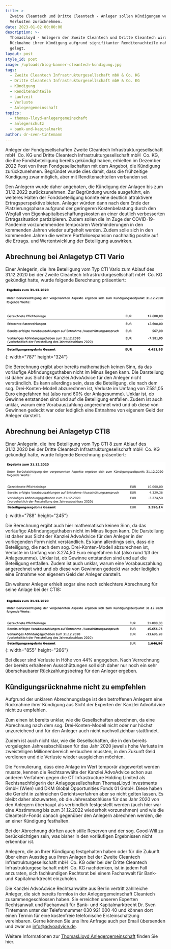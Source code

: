 ```yaml
---
title: >-
  Zweite Cleantech und Dritte Cleantech - Anleger sollen Kündigungen wegen
  Verlusten zurücknehmen.
date: 2023-01-02 00:00:00
description: >-
  ThomasLloyd - Anlegern der Zweite Cleantech und Dritte Cleantech wird
  Rücknahme ihrer Kündigung aufgrund signifikanter Renditenachteile nahe
  gelegt. 
layout: post
style_id: post
image: /uploads/blog-banner-cleantech-kündigung.jpg
tags:
  - Zweite Cleantech Infrastrukturgesellschaft mbH & Co. KG
  - Dritte Cleantech Infrastrukturgesellschaft mbH & Co. KG
  - Kündigung
  - Renditenachteile
  - Laufzeit
  - Verluste
  - Anlegergemeinschaft
topics:
  - thomas-lloyd-anlegergemeinschaft
  - anlegerschutz
  - bank-und-kapitalmarkt
author: dr-sven-tintemann
---
```

Anleger der Fondgesellschaften Zweite Cleantech Infrastrukturgesellschaft mbH&nbsp; Co. KG und Dritte Cleantech Infrastrukturgesellschaft mbH&nbsp; Co. KG, die ihre Fondsbeteiligung bereits gekündigt haben, erhielten im Dezember 2022 Post von ihren Fondgesellschaften mit dem Angebot, die Kündigung zurückzunehmen. Begründet wurde dies damit, dass die frühzeitige Kündigung zwar möglich, aber mit Renditenachteilen verbunden sei.&nbsp;

Den Anlegern wurde daher angeboten, die Kündigung der Anlagen bis zum 31.12.2022 zurückzunehmen. Zur Begründung wurde ausgeführt, ein weiteres Halten der Fondsbeteiligung könnte eine deutlich attraktivere Ertragsperspektive bieten. Anleger würden dann nach dem Ende der Platzierungsphase aufgrund der geringeren Kostenbelastung durch den Wegfall von Eigenkapitalbeschaffungskosten an einer deutlich verbesserten Ertragssituation partizipieren. Zudem sollen die im Zuge der COVID-19-Pandemie vorzunehmenden temporären Wertminderungen in den kommenden Jahren wieder aufgeholt werden. Zudem solle sich in den kommenden Jahren die weitere Portfolioexpansion nachhaltig positiv auf die Ertrags. und Wertentwicklung der Beteiligung auswirken.&nbsp;

## Abrechnung bei Anlagetyp CTI Vario

Einer Anlegerin, die ihre Beteiligung vom Typ CTI Vario zum Ablauf des 31.12.2020 bei der Zweite Cleantech Infrastrukturgesellschaft mbH&nbsp; Co. KG gekündigt hatte, wurde folgende Berechnung präsentiert:&nbsp;

![](/uploads/abrechnung-ctiv.PNG){: width="787" height="324"}

Die Berechnung ergibt aber bereits mathematisch keinen Sinn, da das vorläufige Abfindungsguthaben nicht im Minus liegen kann. Die Darstellung ist daher aus Sicht der Kanzlei AdvoAdvice für den Anleger nicht verständlich. Es kann allerdings sein, dass die Beteiligung, die nach dem sog. Drei-Konten-Modell abzurechnen ist, Verluste im Umfang von 7.581,05 Euro eingefahren hat (also rund 60% der Anlagesumme). Unklar ist, ob Gewinne entstanden sind und auf die Beteiligung entfallen. Zudem ist auch unklar, warum eine Vorabauszahlung angerechnet wird und ob diese von Gewinnen gedeckt war oder lediglich eine Entnahme von eigenem Geld der Anleger darstellt.&nbsp;&nbsp;

## Abrechnung bei Anlagetyp CTI8

Einer Anlegerin, die ihre Beteiligung vom Typ CTI 8 zum Ablauf des 31.12.2020 bei der Dritte Cleantech Infrastrukturgesellschaft mbH&nbsp; Co. KG gekündigt hatte, wurde folgende Berechnung präsentiert:&nbsp;

![](/uploads/abrechnung-cti8.PNG){: width="788" height="245"}

Die Berechnung ergibt auch hier mathematisch keinen Sinn, da das vorläufige Abfindungsguthaben nicht im Minus liegen kann. Die Darstellung ist daher aus Sicht der Kanzlei AdvoAdvice für den Anleger in der vorliegenden Form nicht verständlich. Es kann allerdings sein, dass die Beteiligung, die nach dem sog. Drei-Konten-Modell abzurechnen ist, Verluste im Umfang von 3.274,50 Euro eingefahren hat (also rund 1/3 der Anlagesumme). Unklar ist, ob Gewinne entstanden sind und auf die Beteiligung entfallen. Zudem ist auch unklar, warum eine Vorabauszahlung angerechnet wird und ob diese von Gewinnen gedeckt war oder lediglich eine Entnahme von eigenem Geld der Anleger darstellt. &nbsp;

Ein weiterer Anleger erhielt sogar eine noch schlechtere Abrechnung für seine Anlage bei der CTI8:

![](/uploads/abrechnung-cti8a.PNG){: width="855" height="266"}

Bei dieser sind Verluste in Höhe von 44% angegeben. Nach Verrechnung der bereits erhaltenen Ausschüttungen soll sich daher nur noch ein sehr überschaubarer Rückzahlungsbetrag für den Anleger ergeben.&nbsp;

## Kündigungsrücknahme nicht zu empfehlen

Aufgrund der unklaren Abrechnungslage ist den betroffenen Anlegern eine Rücknahme ihrer Kündigung aus Sicht der Experten der Kanzlei AdvoAdvice nicht zu empfehlen.&nbsp;

Zum einen ist bereits unklar, wie die Gesellschaften abrechnen, da eine Abrechnung nach dem sog. Drei-Konten-Modell nicht oder nur höchst unzureichend und für den Anleger auch nicht nachvollziehbar stattfindet.&nbsp;

Zudem ist auch nicht klar, wie die Gesellschaften, die in den bereits vorgelegten Jahresabschlüssen für das Jahr 2020 jeweils hohe Verluste im zweistelligen Millionenbereich verbuchen mussten, in den Zukunft Geld verdienen und die Verluste wieder ausgleichen möchten.&nbsp;

Die Formulierung, dass eine Anlage im Wert temporär abgewertet werden musste, kennen die Rechtsanwälte der Kanzlei AdvoAdvice schon aus anderen Verfahren gegen die CT Infrastructure Holding Limited als Rechtsnachfolgerin der Anlagegesellschaften ThomasLloyd Investments GmbH (Wien) und DKM Global Opportunities Fonds 01 GmbH. Diese haben die Gericht in zahlreichen Gerichtsverfahren aber so nicht gelten lassen. Es bleibt daher abzuwarten, ob die Jahresabschlüsse für das Jahr 2020 von den Anlegern überhaupt als verbindlich festgestellt werden (auch hier war eine Abstimmung bis zum 31.12.2022 wiederholt vorzunehmen) und wie die Cleantech-Fonds danach gegenüber den Anlegern abrechnen werden, die an einer Kündigung festhalten.&nbsp;

Bei der Abrechnung dürften auch stille Reserven und der sog. Good-Will zu berücksichtigen sein, was bisher in den vorläufigen Ergebnissen nicht erkennbar ist.&nbsp;

Anlegern, die an Ihrer Kündigung festgehalten haben oder für die Zukunft über einen Ausstieg aus ihren Anlagen bei der Zweite Cleantech Infrastrukturgesellschaft mbH&nbsp; Co. KG oder bei der Dritte Cleantech Infrastrukturgesellschaft mbH&nbsp; Co. KG nachdenken, ist in jedem Fall anzuraten, sich fachkundigen Rechtsrat bei einem Fachanwalt für Bank- und Kapitalmarktrecht einzuholen.&nbsp;

Die Kanzlei AdvoAdvice Rechtsanwälte aus Berlin vertritt zahlreiche Anleger, die sich bereits formlos in der Anlegergemeinschaft Cleantech zusammengeschlossen haben. Sie erreichen unseren Experten Rechtsanwalt und Fachanwalt für Bank- und Kapitalmarktrecht Dr. Sven Tintemann unter der Telefonnummer 030 921 000 40 und können dort einen Termin für eine kostenfreie telefonische Ersteinschätzung vereinbaren. Gerne können Sie uns Ihre Anfrage auch per Email übersenden und zwar an info@advoadvice.de.&nbsp;

Weitere Informationen zur [ThomasLloyd Anlegergemeinschaft](/themen/thomas-lloyd-anlegergemeinschaft/) finden Sie hier.&nbsp;
